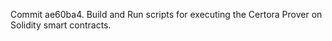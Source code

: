 Commit ae60ba4.                    Build and Run scripts for executing the Certora Prover on Solidity smart contracts.